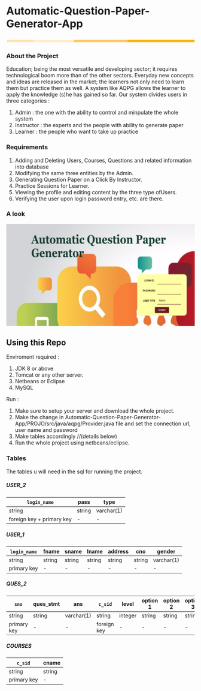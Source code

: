 # Automatic-Question-Paper-Generator-App
![alt text](https://github.com/DEEZZU/Automatic-Question-Paper-Generator-App/blob/master/line.png "title")

### About the Project 

Education; being the most versatile and developing sector; it requires technological boom more than of the other sectors. Everyday new concepts and ideas are released in the market; the learners not only need to learn them but practice them as well. A system like AQPG allows the learner to apply the knowledge (s)he has gained so far. Our system divides users in three categories : 
1. Admin : the one with the ability to control and minpulate the whole system
2. Instructor :  the experts and the people with ability to generate paper
3. Learner : the people who want to take up practice


### Requirements

1. Adding​ ​and​ ​Deleting​ ​Users,​ ​Courses,​ ​Questions​ ​and​ ​related information​ ​into​ ​database
2. Modifying​ ​the​ ​same​ ​three​ ​entities​ ​by​ ​the​ ​Admin.
3. Generating​ ​Question​ ​Paper​ ​on​ ​a​ ​Click​ ​By​ ​Instructor.
4. Practice​ ​Sessions​ ​for​ ​Learner.
5. Viewing​ ​the​ ​profile​ ​and​ ​editing​ ​content​ ​by​ ​the​ ​three​ ​type​ ​of​ ​Users.
6. Verifying​ ​the​ ​user​ ​upon​ ​login​ ​password entry,​ ​etc.​ ​are​ ​there.

### A look

![](https://github.com/DEEZZU/Automatic-Question-Paper-Generator-App/blob/master/cover.png "cover page")

## Using this Repo

Enviroment required :
1. JDK 8 or above
2. Tomcat or any other server. 
3. Netbeans or Eclipse 
4. MySQL

Run :
1. Make sure to setup your server and download the whole project. 
2. Make the change in Automatic-Question-Paper-Generator-App/PROJO/src/java/aqpg/Provider.java file and set the connection url, user name and password
3. Make tables accordingly //(details below)
4. Run the whole project using netbeans/eclipse. 

### Tables

The tables u will need in the sql for running the project.

##### USER_2

`login_name` | pass | type
--- | --- | ---
string | string | varchar(1)
foreign key + primary key | - | - 

##### USER_1

`login_name` | fname | sname | lname | address | cno | gender
--- | --- | --- | --- | --- | --- | --- 
string | string | string | string | string | string | varchar(1)
primary key | - | - | - | - | - | - 

##### QUES_2

`sno` | ques_stmt | ans | `c_sid` | level | option 1 | option 2 | option 3 | option 4 
--- | --- | --- | --- | --- | --- | --- | --- | --- 
string | string | varchar(1) |  string | integer | string | string | string | string 
primary key | - | - | foreign key | - |- |- |- |- 

##### COURSES

`c_sid` | cname
--- | --- 
string | string 
primary key | - 

